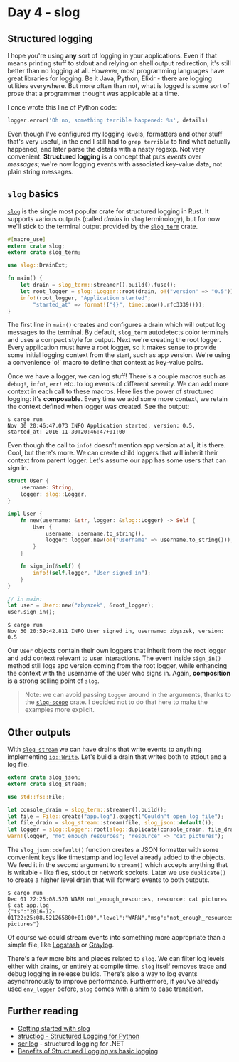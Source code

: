 # Day 4 - slog

Structured logging
------------------

I hope you're using **any** sort of logging in your applications. Even if that
means printing stuff to stdout and relying on shell output redirection,
it's still better than no logging at all. However, most programming languages
have great libraries for logging. Be it Java, Python, Elixir - there are
logging utilities everywhere. But more often than not, what is logged is some
sort of prose that a programmer thought was applicable at a time.

I once wrote this line of Python code:

```python
logger.error('Oh no, something terrible happened: %s', details)
```

Even though I've configured my logging levels, formatters and other stuff
that's very useful, in the end I still had to `grep terrible` to find
what actually happened, and later parse the details with a nasty regexp.
Not very convenient. **Structured logging** is a concept that puts *events*
over *messages*; we're now logging events with associated key-value data,
not plain string messages.

`slog` basics
-------------

[`slog`](https://crates.io/crates/slog) is the single most popular crate for
structured logging in Rust. It supports various outputs (called *drains*
in `slog` terminology), but for now we'll stick to the terminal output provided
by the [`slog_term`](https://crates.io/crates/slog-term) crate.

```rust
#[macro_use]
extern crate slog;
extern crate slog_term;

use slog::DrainExt;

fn main() {
    let drain = slog_term::streamer().build().fuse();
    let root_logger = slog::Logger::root(drain, o!("version" => "0.5"));
    info!(root_logger, "Application started";
        "started_at" => format!("{}", time::now().rfc3339()));
}
```

The first line in `main()` creates and configures a drain which will output
log messages to the terminal. By default, `slog_term` autodetects color
terminals and uses a compact style for output. Next we're creating the root
logger. Every application must have a root logger, so it makes sense to
provide some initial logging context from the start, such as app version.
We're using a convenience 'o!` macro to define that context as key-value pairs.

Once we have a logger, we can log stuff! There's a couple macros such as
`debug!`, `info!`, `err!` etc. to log events of different severity. We can add
more context in each call to these macros. Here lies the power of
structured logging: it's **composable**. Every time we add some more context,
we retain the context defined when logger was created. See the output:

```text
$ cargo run
Nov 30 20:46:47.073 INFO Application started, version: 0.5, started_at: 2016-11-30T20:46:47+01:00
```

Even though the call to `info!` doesn't mention app version at all, it is there.
Cool, but there's more. We can create child loggers that will inherit their
context from parent logger. Let's assume our app has some users that can
sign in.

```rust
struct User {
    username: String,
    logger: slog::Logger,
}

impl User {
    fn new(username: &str, logger: &slog::Logger) -> Self {
        User {
            username: username.to_string(),
            logger: logger.new(o!("username" => username.to_string())),
        }
    }

    fn sign_in(&self) {
        info!(self.logger, "User signed in");
    }
}

// in main:
let user = User::new("zbyszek", &root_logger);
user.sign_in();
```

```text
$ cargo run
Nov 30 20:59:42.811 INFO User signed in, username: zbyszek, version: 0.5
```

Our `User` objects contain their own loggers that inherit from the root logger
and add context relevant to user interactions. The event inside `sign_in()`
method still logs app version coming from the root logger, while enhancing the
context with the username of the user who signs in. Again, **composition** is
a strong selling point of `slog`.

> Note: we can avoid passing `Logger` around in the arguments, thanks to
> the [`slog-scope`](https://crates.io/crates/slog-scope) crate. I decided
> not to do that here to make the examples more explicit.

Other outputs
-------------

With [`slog-stream`](https://crates.io/crates/slog-stream) we can have
drains that write events to anything implementing
[`io::Write`](https://doc.rust-lang.org/std/io/trait.Write.html).
Let's build a drain that writes both to stdout and a log file.

```rust
extern crate slog_json;
extern crate slog_stream;

use std::fs::File;

let console_drain = slog_term::streamer().build();
let file = File::create("app.log").expect("Couldn't open log file");
let file_drain = slog_stream::stream(file, slog_json::default());
let logger = slog::Logger::root(slog::duplicate(console_drain, file_drain).fuse(), o!());
warn!(logger, "not_enough_resources"; "resource" => "cat pictures");
```

The `slog_json::default()` function creates a JSON formatter with some
convenient keys like timestamp and log level already added to the objects.
We feed it in the second argument to `stream()` which accepts anything that
is writable - like files, stdout or network sockets.
Later we use `duplicate()` to create a higher level drain that will
forward events to both outputs.

```text
$ cargo run
Dec 01 22:25:08.520 WARN not_enough_resources, resource: cat pictures
$ cat app.log
{"ts":"2016-12-01T22:25:08.521265800+01:00","level":"WARN","msg":"not_enough_resources","resource":"cat pictures"}
```

Of course we could stream events into something more appropriate than a simple
file, like [Logstash](https://www.elastic.co/products/logstash) or
[Graylog](https://www.graylog.org/).

There's a few more bits and pieces related to `slog`. We can filter log levels
either with drains, or entirely at compile time. `slog` itself removes trace
and debug logging in release builds. There's also a way to log events
asynchronously to improve performance. Furthermore, if you've already
used `env_logger` before, `slog` comes with
[a shim](https://github.com/slog-rs/envlogger) to ease transition.

Further reading
---------------

 - [Getting started with slog](https://github.com/slog-rs/slog/wiki/Getting-started)
 - [structlog - Structured Logging for Python](http://www.structlog.org/en/stable/)
 - [serilog](https://serilog.net/) - structured logging for .NET
 - [Benefits of Structured Logging vs basic logging](http://softwareengineering.stackexchange.com/questions/312197/benefits-of-structured-logging-vs-basic-logging)
